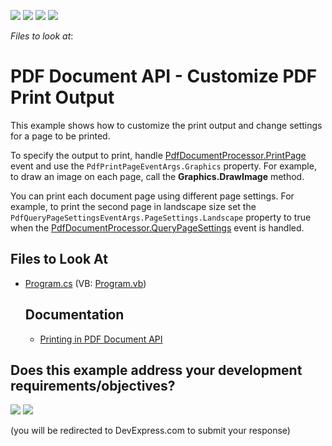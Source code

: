 <!-- default badges list -->
![](https://img.shields.io/endpoint?url=https://codecentral.devexpress.com/api/v1/VersionRange/128595431/24.2.1%2B)
[![](https://img.shields.io/badge/Open_in_DevExpress_Support_Center-FF7200?style=flat-square&logo=DevExpress&logoColor=white)](https://supportcenter.devexpress.com/ticket/details/T334688)
[![](https://img.shields.io/badge/📖_How_to_use_DevExpress_Examples-e9f6fc?style=flat-square)](https://docs.devexpress.com/GeneralInformation/403183)
[![](https://img.shields.io/badge/💬_Leave_Feedback-feecdd?style=flat-square)](#does-this-example-address-your-development-requirementsobjectives)
<!-- default badges end -->
<!-- default file list -->
*Files to look at*:


<!-- default file list end -->
# PDF Document API - Customize PDF Print Output

This example shows how to customize the print output and change settings for a page to be printed. 

To specify the output to print, handle [PdfDocumentProcessor.PrintPage](https://docs.devexpress.com/OfficeFileAPI/DevExpress.Pdf.PdfDocumentProcessor.PrintPage) event and use the `PdfPrintPageEventArgs.Graphics` property. For example, to draw an image on each page, call the <strong>Graphics.DrawImage</strong> method. 

You can print each document page using different page settings. For example, to print the second page in landscape size set the `PdfQueryPageSettingsEventArgs.PageSettings.Landscape` property to true when the [PdfDocumentProcessor.QueryPageSettings](https://docs.devexpress.com/OfficeFileAPI/DevExpress.Pdf.PdfDocumentProcessor.QueryPageSettings) event is handled.

## Files to Look At

* [Program.cs](./CS/CustomizePrintSettings/Program.cs) (VB: [Program.vb](./VB/CustomizePrintSettings/Program.vb))

  ## Documentation

  * [Printing in PDF Document API](https://docs.devexpress.com/OfficeFileAPI/404300/pdf-document-api/printing?p=netframework)
<!-- feedback -->
## Does this example address your development requirements/objectives?

[<img src="https://www.devexpress.com/support/examples/i/yes-button.svg"/>](https://www.devexpress.com/support/examples/survey.xml?utm_source=github&utm_campaign=pdf-document-api-customize-pdf-print-output&~~~was_helpful=yes) [<img src="https://www.devexpress.com/support/examples/i/no-button.svg"/>](https://www.devexpress.com/support/examples/survey.xml?utm_source=github&utm_campaign=pdf-document-api-customize-pdf-print-output&~~~was_helpful=no)

(you will be redirected to DevExpress.com to submit your response)
<!-- feedback end -->

